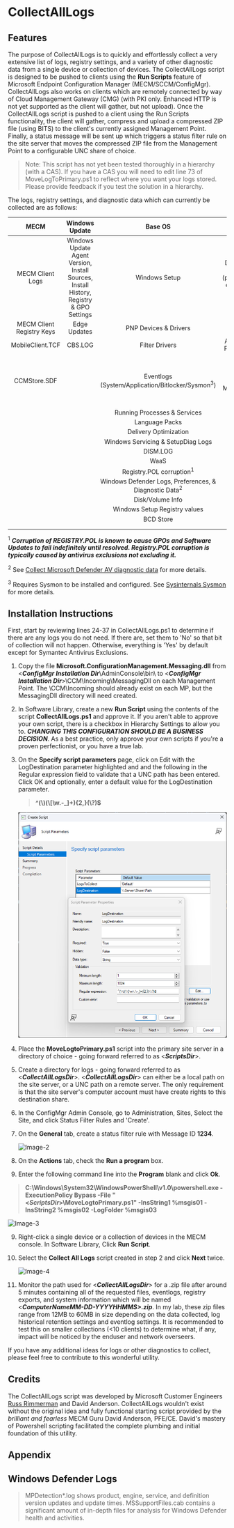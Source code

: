 # CollectAllLogs

## Features
The purpose of CollectAllLogs is to quickly and effortlessly collect a very extensive list of logs, registry settings, and a variety of other diagnostic data from a single device or collection of devices.  The CollectAllLogs script is designed to be pushed to clients using the **Run Scripts** feature of Microsoft Endpoint Configuration Manager (MECM/SCCM/ConfigMgr).  CollectAllLogs also works on clients which are remotely connected by way of Cloud Management Gateway (CMG) (with PKI only. Enhanced HTTP is not yet supported as the client will gather, but not upload). Once the CollectAllLogs script is pushed to a client using the Run Scripts functionality, the client will gather, compress and upload a compressed ZIP file (using BITS) to the client's currently assigned Management Point. Finally, a status message will be sent up which triggers a status filter rule on the site server that moves the compressed ZIP file from the Management Point to a configurable UNC share of choice.

>Note: This script has not yet been tested thoroughly in a hierarchy (with a CAS).  If you have a CAS you will need to edit line 73 of MoveLogToPrimary.ps1 to reflect where you want your logs stored. Please provide feedback if you test the solution in a hierarchy.

The logs, registry settings, and diagnostic data which can currently be collected are as follows:

| MECM | Windows Update | Base OS |        MDM       |    Office365   |3rd Party|
|:-------------:|:----------------:|:-------------:|:------------------:|:-----------:|:---------:|
|MECM Client Logs|Windows Update Agent Version, Install Sources, Install History, Registry & GPO Settings|Windows Setup|MDM Diagnostics Tool \(provisioning, enrollment, autopilot\) output|OneDrive Logs|Symantec Antivirus Exclusions|
|MECM Client Registry Keys|Edge Updates|PNP Devices & Drivers|MDM Eventlogs | |PSADT Default Log Location(%WINDIR%\Logs\Software)|
|MobileClient.TCF|CBS.LOG         |Filter Drivers|AAD Device Provisioning | ||
|CCMStore.SDF ||Eventlogs (System/Application/Bitlocker/Sysmon<sup>3</sup>)|Intune Policies, Enrollment Status, & Management Extension Logs| | | |
|             | |Running Processes & Services|| | |
|             ||Language Packs|| | |
|             |                |Delivery Optimization||||
|             |                |Windows Servicing & SetupDiag Logs| | | |
|             |                |DISM.LOG   | | | |
|             |                |WaaS | | | |
|             |                |Registry.POL corruption<sup>1</sup> | | | |
|             |                |Windows Defender Logs, Preferences, & Diagnostic Data<sup>2</sup> | | | |
|             |                |Disk/Volume Info| | | |
|             |                |Windows Setup Registry values| | | | 
|             |                |BCD Store| | | |
|             |                || | | |
|             |                || | | |


<sup>1</sup> ***Corruption of REGISTRY.POL is known to cause GPOs and Software Updates to fail indefinitely until resolved. Registry.POL corruption is typically caused by antivirus exclusions not excluding it.***

<sup>2</sup> See [Collect Microsoft Defender AV diagnostic data](https://docs.microsoft.com/en-us/windows/security/threat-protection/microsoft-defender-antivirus/collect-diagnostic-data) for more details.

<sup>3</sup> Requires Sysmon to be installed and configured. See [Sysinternals Sysmon](https://learn.microsoft.com/en-us/sysinternals/downloads/sysmon) for more details.

## Installation Instructions

First, start by reviewing lines 24-37 in CollectAllLogs.ps1 to determine if there are any logs you do not need.  If there are, set them to 'No' so that bit of collection will not happen.  Otherwise, everything is 'Yes' by default except for Symantec Antivirus Exclusions.

1. Copy the file **Microsoft.ConfigurationManagement.Messaging.dll** from \<***ConfigMgr Installation Dir***\AdminConsole\bin\ to \<***ConfigMgr Installation Dir***\>\CCM\Incoming\MessagingDll on each Management Point. The \CCM\Incoming should already exist on each MP, but the MessagingDll directory will need created.
2. In Software Library, create a new **Run Script** using the contents of the script **CollectAllLogs.ps1** and approve it. If you aren't able to approve your own script, there is a checkbox in Hierarchy Settings to allow you to. ***CHANGING THIS CONFIGURATION SHOULD BE A BUSINESS DECISION***. As a best practice, only approve your own scripts if you're a proven perfectionist, or you have a true lab.
3. On the **Specify script parameters** page, click on Edit with the LogDestination parameter highlighted and and the following in the Regular expression field to validate that a UNC path has been entered. Click OK and optionally, enter a default value for the LogDestination parameter.

   > **^(\\)(\\[\w\.\-_]+){2,}(\\?)$**

   ![Image-1](image.png "Image-1")

3. Place the **MoveLogtoPrimary.ps1** script into the primary site server in a directory of choice - going forward referred to as \<***ScriptsDir***\>.
4. Create a directory for logs - going forward referred to as \<***CollectAllLogsDir***\>.  \<***CollectAllLogsDir***\> can either be a local path on the site server, or a UNC path on a remote server. The only requirement is that the site server's computer account must have create rights to this destination share.
5. In the ConfigMgr Admin Console, go to Administration, Sites, Select the Site, and click Status Filter Rules and 'Create'.  
6. On the **General** tab, create a status filter rule with Message ID **1234**.

   ![Image-2](https://rimcoblob.blob.core.windows.net/blogimg/CollectAllLogs/img1.png "Image-2")

7. On the **Actions** tab, check the **Run a program** box.
8. Enter the following command line into the **Program** blank and click **Ok**.

  > **C:\Windows\System32\WindowsPowerShell\v1.0\powershell.exe -ExecutionPolicy Bypass -File "\<***ScriptsDir***\>\MoveLogtoPrimary.ps1" -InsString1 %msgis01 -InsString2 %msgis02 -LogFolder %msgis03**


![Image-3](https://rimcoblob.blob.core.windows.net/blogimg/CollectAllLogs/img5.png "Image-3")

9. Right-click a single device or a collection of devices in the MECM console. In Software Library, Click **Run Script**.
10. Select the **Collect All Logs** script created in step 2 and click **Next** twice.

    ![Image-4](https://rimcoblob.blob.core.windows.net/blogimg/CollectAllLogs/img2.png "Image-4")

10. Monitor the path used for \<***CollectAllLogsDir***\> for a .zip file after around 5 minutes containing all of the requested files, eventlogs, registry exports, and system information which will be named \<***ComputerNameMM-DD-YYYYHHMMS\>.zip***.  In my lab, these zip files range from 12MB to 60MB in size depending on the data collected, log historical retention settings and eventlog settings.  It is recommended to test this on smaller collections (<10 clients) to determine what, if any, impact will be noticed by the enduser and network overseers.

If you have any additional ideas for logs or other diagnostics to collect, please feel free to contribute to this wonderful utility.

## Credits
The CollectAllLogs script was developed by Microsoft Customer Engineers [Russ Rimmerman](mailto://russ.rimmerman@microsoft.com) and David Anderson. CollectAllLogs wouldn't exist without the original idea and fully functional starting script provided by the *brilliant and fearless* MECM Guru David Anderson, PFE/CE.  David's mastery of Powershell scripting facilitated the complete plumbing and initial foundation of this utility.

## Appendix
## Windows Defender Logs

>MPDetection*.log shows product, engine, service, and definition version updates and update times.
>MSSupportFiles.cab contains a significant amount of in-depth files for analysis for Windows Defender health and activities.
